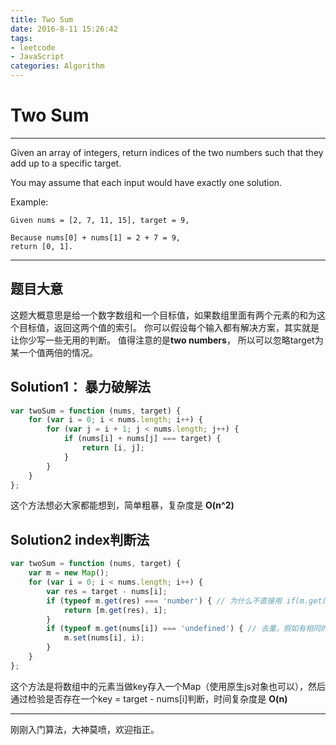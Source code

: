 ```yaml
---
title: Two Sum
date: 2016-8-11 15:26:42
tags: 
- leetcode
- JavaScript
categories: Algorithm
---
```

# Two Sum
---
Given an array of integers, return indices of the two numbers such that they add up to a specific target.

You may assume that each input would have exactly one solution.
<!-- more -->
Example:
```
Given nums = [2, 7, 11, 15], target = 9,

Because nums[0] + nums[1] = 2 + 7 = 9,
return [0, 1].
```
---

## 题目大意
这题大概意思是给一个数字数组和一个目标值，如果数组里面有两个元素的和为这个目标值，返回这两个值的索引。
你可以假设每个输入都有解决方案，其实就是让你少写一些无用的判断。
值得注意的是**two numbers**， 所以可以忽略target为某一个值两倍的情况。

## Solution1： 暴力破解法
```javascript
var twoSum = function (nums, target) {
    for (var i = 0; i < nums.length; i++) {
        for (var j = i + 1; j < nums.length; j++) {
            if (nums[i] + nums[j] === target) {
                return [i, j];
            }
        }
    }
};

```
这个方法想必大家都能想到，简单粗暴，复杂度是 **O(n^2)**  

## Solution2 index判断法
```javascript
var twoSum = function (nums, target) {
    var m = new Map();
    for (var i = 0; i < nums.length; i++) {
        var res = target - nums[i];
        if (typeof m.get(res) === 'number') { // 为什么不直接用 if(m.get(res))呢， 因为 如果m.get(res)为0的话，返回false
            return [m.get(res), i];
        }
        if (typeof m.get(nums[i]) === 'undefined') { // 去重，假如有相同的值，返回最小的index
			m.set(nums[i], i);
    	}
    }
};
```
这个方法是将数组中的元素当做key存入一个Map（使用原生js对象也可以），然后通过检验是否存在一个key = target - nums[i]判断，时间复杂度是 **O(n)** 

---
刚刚入门算法，大神莫喷，欢迎指正。

 